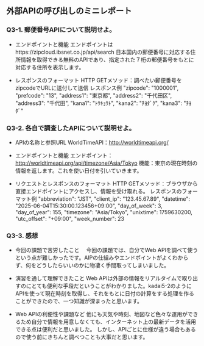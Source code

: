 ## 外部APIの呼び出しのミニレポート
### Q3-1. 郵便番号APIについて説明せよ。
* エンドポイントと機能
エンドポイントはhttps://zipcloud.ibsnet.co.jp/api/search
日本国内の郵便番号に対応する住所情報を取得できる無料のAPIであり、指定された７桁の郵便番号をもとに対応する住所を表示します。


* レスポンスのフォーマット
  HTTP GETメソッド：調べたい郵便番号をzipcodeでURLに送付して送信
  レスポンス例
      "zipcode": "1000001",
      "prefcode": "13",
      "address1": "東京都",
      "address2": "千代田区",
      "address3": "千代田",
      "kana1": "ﾄｳｷｮｳﾄ",
      "kana2": "ﾁﾖﾀﾞｸ",
      "kana3": "ﾁﾖﾀﾞ"
### Q3-2. 各自で調査したAPIについて説明せよ。
* APIの名称と参照URL
WorldTimeAPI：http://worldtimeapi.org/


* エンドポイントと機能
エンドポイント：http://worldtimeapi.org/api/timezone/Asia/Tokyo
機能：東京の現在時刻の情報を返します。これを使い日付を引いていきます。


* リクエストとレスポンスのフォーマット
HTTP GETメソッド：ブラウザから直接エンドポイントにアクセスし、情報を受け取れる。
レスポンスのフォーマット例
  "abbreviation": "JST",
  "client_ip": "123.45.67.89",
  "datetime": "2025-06-04T15:30:00.123456+09:00",
  "day_of_week": 3,
  "day_of_year": 155,
  "timezone": "Asia/Tokyo",
  "unixtime": 1759630200,
  "utc_offset": "+09:00",
  "week_number": 23
### Q3-3. 感想
* 今回の課題で苦労したこと
　今回の課題では、自分でWeb APIを調べて使うという点が難しかったです。AIPの仕組みやエンドポイントがよくわからず、何をどうしたらいいのかに物凄く手間取ってしまいました。


* 演習を通して理解できたこと
  Web APIは外部の情報をリアルタイムで取り出すのにとても便利な手段だということがわかりました。kadai5-2のようにAPIを使って現在時刻を取得し、それをもとに日付の計算をする処理を作ることができたので、一つ知識が深まったと思います。

  
* Web APIの利便性や課題など
  他にも天気や時刻、地図など色々な運用ができるため自分で情報を用意しなくても、インターネット上の最新データを活用できる点は便利だと思いました。
  しかし、APIごとに仕様が違う場合もあるので使う前にきちんと調べつことも大事だと思います。
